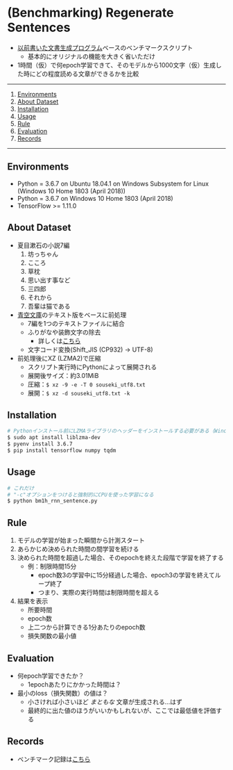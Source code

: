 # (Benchmarking) Regenerate Sentences

- [以前書いた文書生成プログラム][mmt]ベースのベンチマークスクリプト
    - 基本的にオリジナルの機能を大きく省いただけ
- 1時間（仮）で何epoch学習できて、そのモデルから1000文字（仮）生成した時にどの程度読める文章ができるかを比較

---

1. [Environments](#environments)
1. [About Dataset](#about-dataset)
1. [Installation](#installation)
1. [Usage](#usage)
1. [Rule](#rule)
1. [Evaluation](#evaluation)
1. [Records](#records)

---

## Environments

- Python = 3.6.7 on Ubuntu 18.04.1 on Windows Subsystem for Linux (Windows 10 Home 1803 (April 2018))
- Python = 3.6.7 on Windows 10 Home 1803 (April 2018)
- TensorFlow >= 1.11.0

## About Dataset

- 夏目漱石の小説7編
    1. 坊っちゃん
    1. こころ
    1. 草枕
    1. 思い出す事など
    1. 三四郎
    1. それから
    1. 吾輩は猫である
- [青空文庫](https://www.aozora.gr.jp/index_pages/person148.html)のテキスト版をベースに前処理
    - 7編を1つのテキストファイルに結合
    - ふりがなや装飾文字の除去
        - 詳しくは[こちら](https://github.com/0-jam/regen_my_sentences#aozora-bunko)
    - 文字コード変換(Shift_JIS (CP932) -> UTF-8)
- 前処理後にXZ (LZMA2)で圧縮
    - スクリプト実行時にPythonによって展開される
    - 展開後サイズ：約3.01MiB
    - 圧縮：`$ xz -9 -e -T 0 souseki_utf8.txt`
    - 展開：`$ xz -d souseki_utf8.txt -k`

## Installation

```bash
# Pythonインストール前にLZMAライブラリのヘッダーをインストールする必要がある（Windowsでは不要）
$ sudo apt install liblzma-dev
$ pyenv install 3.6.7
$ pip install tensorflow numpy tqdm
```

## Usage

```bash
# これだけ
# "-c"オプションをつけると強制的にCPUを使った学習になる
$ python bm1h_rnn_sentence.py
```

## Rule

1. モデルの学習が始まった瞬間から計測スタート
1. あらかじめ決められた時間の間学習を続ける
1. 決められた時間を超過した場合、そのepochを終えた段階で学習を終了する
    - 例：制限時間15分
        - epoch数3の学習中に15分経過した場合、epoch3の学習を終えてループ終了
        - つまり、実際の実行時間は制限時間を超える
1. 結果を表示
    - 所要時間
    - epoch数
    - 上二つから計算できる1分あたりのepoch数
    - 損失関数の最小値

## Evaluation

- 何epoch学習できたか？
    - 1epochあたりにかかった時間は？
- 最小のloss（損失関数）の値は？
    - 小さければ小さいほど _まともな_ 文章が生成される…はず
    - 最終的に出た値のほうがいいかもしれないが、ここでは最低値を評価する

## Records

- ベンチマーク記録は[こちら](https://gist.github.com/0-jam/f21f44375cb70b987e99cda485d6940d)

[mmt]: https://github.com/0-jam/regen_my_sentences
